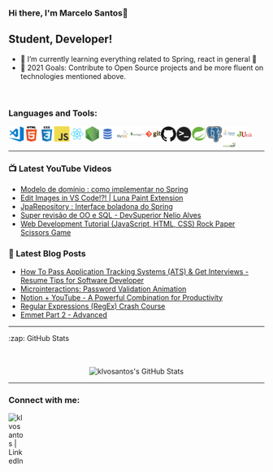 
<!--
**klvosantos/klvosantos** is a ✨ _special_ ✨ repository because its `README.md` (this file) appears on your GitHub profile.

Here are some ideas to get you started:

- 🔭 I’m currently working on ...
- 🌱 I’m currently learning ...
- 👯 I’m looking to collaborate on ...
- 🤔 I’m looking for help with ...
- 💬 Ask me about ...
- 📫 How to reach me: ...
- 😄 Pronouns: ...
- ⚡ Fun fact: ...
-->

### Hi there, I'm Marcelo Santos👋 

## Student, Developer!

- 🌱 I’m currently learning everything related to Spring, react in general 🤣
- 🥅 2021 Goals: Contribute to Open Source projects and be more fluent on technologies mentioned above.


<br />


### Languages and Tools:

<img align="left" alt="Visual Studio Code" width="30px" src="https://github.com/klvosantos/assets/blob/main/icons/visual-studio-code.png" />
<img align="left" alt="HTML5" width="30px" src="https://github.com/klvosantos/assets/blob/main/icons/html.png" />
<img align="left" alt="CSS3" width="30px" src="https://github.com/klvosantos/assets/blob/main/icons/css.png" />
<img align="left" alt="JavaScript" width="30px" src="https://github.com/klvosantos/assets/blob/main/icons/javascript.png" />
<img align="left" alt="React" width="30px" src="https://github.com/klvosantos/assets/blob/main/icons/react.png" />
<img align="left" alt="Node.js" width="30px" src="https://github.com/klvosantos/assets/blob/main/icons/nodejs.png" />
<img align="left" alt="SQL" width="30px" src="https://github.com/klvosantos/assets/blob/main/icons/sql.png" />
<img align="left" alt="MySQL" width="30px" src="https://github.com/klvosantos/assets/blob/main/icons/mysql.png" />
<img align="left" alt="MongoDB" width="30px" src="https://github.com/klvosantos/assets/blob/main/icons/mongodb.png" />
<img align="left" alt="Git" width="30px" src="https://github.com/klvosantos/assets/blob/main/icons/git.png" />
<img align="left" alt="GitHub" width="30px" src="https://github.com/klvosantos/assets/blob/main/icons/github.png" />
<img align="left" alt="Terminal" width="30px" src="https://github.com/klvosantos/assets/blob/main/icons/terminal.png" />
<img align="left" alt="Spring-boot" width="30px" src="https://github.com/klvosantos/assets/blob/main/icons/spring-boot.png" />
<img align="left" alt="Postgresql" width="30px" src="https://github.com/klvosantos/assets/blob/main/icons/postgresql.png" />
<img align="left" alt="Java" width="30px" src="https://github.com/klvosantos/assets/blob/main/icons/java.png" />
<img align="left" alt="jUnit" width="30px" src="https://github.com/klvosantos/assets/blob/main/icons/junit.png" />
<img align="left" alt="Mockito" width="30px" src="https://github.com/klvosantos/assets/blob/main/icons/mockito.png" />

<br />
<br />

---

### 📺 Latest YouTube Videos

<!-- YOUTUBE:START -->
- [Modelo de domínio : como implementar no Spring](https://www.youtube.com/watch?v=OX5MmJrFTdw)
- [Edit Images in VS Code!?! | Luna Paint Extension](https://www.youtube.com/watch?v=I_6bZQZheC0)
- [JpaRepository : Interface boladona do Spring](https://www.youtube.com/watch?v=os6hdZbCnpM)
- [Super revisão de OO e SQL - DevSuperior   Nelio Alves](https://www.youtube.com/watch?v=xC_yKw3MYX4)
- [Web Development Tutorial (JavaScript, HTML, CSS) Rock Paper Scissors Game](https://www.youtube.com/watch?v=P_H4_miTKsI)
<!-- YOUTUBE:END -->


### 📕 Latest Blog Posts

<!-- BLOG-POST-LIST:START -->
- [How To Pass Application Tracking Systems (ATS) & Get Interviews - Resume Tips for Software Developer](https://dev.to/codestackr/how-to-pass-application-tracking-systems-ats-get-interviews-resume-tips-for-software-developer-4bmo)
- [Microinteractions: Password Validation Animation](https://dev.to/codestackr/microinteractions-password-validation-animation-5629)
- [Notion + YouTube - A Powerful Combination for Productivity](https://dev.to/codestackr/notion-youtube-a-powerful-combination-for-productivity-1def)
- [Regular Expressions (RegEx) Crash Course](https://dev.to/codestackr/regular-expressions-regex-crash-course-248n)
- [Emmet Part 2 - Advanced](https://dev.to/codestackr/emmet-part-2-advanced-4c65)
<!-- BLOG-POST-LIST:END -->

---

  <summary>:zap: GitHub Stats</summary>
  <br />
  <br /> 

<p align="center">
<img alt="klvosantos's GitHub Stats" src="https://github-readme-stats.codestackr.vercel.app/api?username=klvosantos&show_icons=true&hide_border=true&hide=stars,issues,contribs&theme=algolia" />  
</p>

---

### Connect with me:

[<img align="left" alt="klvosantos | LinkedIn" width="30px" src="https://cdn.jsdelivr.net/npm/simple-icons@v3/icons/linkedin.svg" />][linkedin]





[linkedin]: https://www.linkedin.com/in/marcelosantosms
